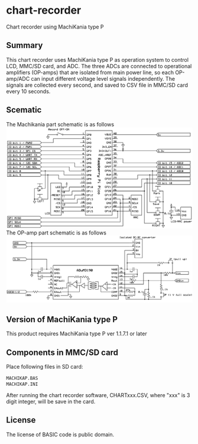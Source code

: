 # chart-recorder
Chart recorder using MachiKania type P

## Summary
This chart recorder uses MachiKania type P as operation system to control LCD, MMC/SD card, and ADC. The three ADCs are connected to operational amplifiers (OP-amps) that are isolated from main power line, so each OP-amp/ADC can input different voltage level signals independently. The signals are collected every second, and saved to CSV file in MMC/SD card every 10 seconds.

## Scematic
The Machikania part schematic is as follows
![machikania.png](machikania.png)
The OP-amp part schematic is as follows
![adc.png](adc.png)

## Version of MachiKania type P
This product requires MachiKania type P ver 1.1.7.1 or later

## Components in MMC/SD card
Place following files in SD card:
```console
MACHIKAP.BAS
MACHIKAP.INI
```
After running the chart recorder software, CHARTxxx.CSV, where "xxx" is 3 digit integer, will be save in the card.

## License
The license of BASIC code is public domain.
